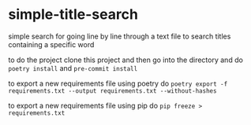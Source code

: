 # simple-title-search
simple search for going line by line through a text file to search titles containing a specific word


to do the project clone this project and then go into the directory and do
``poetry install`` and ``pre-commit install``



to export a new requirements file using poetry do
``poetry export -f requirements.txt --output requirements.txt --without-hashes``

to export a new requirements file using pip do
``pip freeze > requirements.txt``